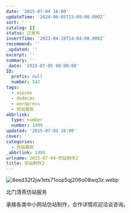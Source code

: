 ```yaml
---
date: '2015-07-04 16:00'
updateTime: '2024-06-05T15:09:00.000Z'
sort: ''
catalog: []
status: 已发布
insertTime: '2023-04-28T14:04:00.000Z'
recommend: ''
_updated: ''
excerpt: ''
summary: ''
_date: '2015-07-05 00:00:00'
ID:
  prefix: null
  number: 542
tags:
  - aspcms
  - dedecms
  - wordpress
  - 仿站服务
abbrlink:
  type: number
  number: 1499
updated: '2015-07-04 16:00'
cover: ''
categories:
  - 仿站服务
_abbrlink: 1499
urlname: 2015-07-04-仿站制作2
title: 仿站制作2
---
```


![4eed32f2jw1ets71oop5qj206o08wq3x.webp](https://image.bmqy.net/upload/60ecdff37617c12a31a1e7ae27020c8b.webp)


北门清燕仿站服务


承接各类中小网站仿站制作，合作详情欢迎洽谈咨询。

